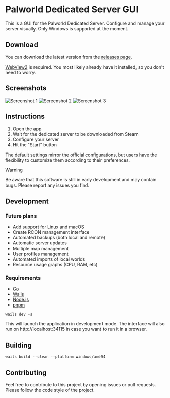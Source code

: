 # Palworld Dedicated Server GUI

This is a GUI for the Palworld Dedicated Server. Configure and manage your server visually. Only Windows is supported at the moment.

## Download

You can download the latest version from the [releases page](https://github.com/diogomartino/palworld-ds-gui/releases).

[WebView2](https://developer.microsoft.com/en-us/microsoft-edge/webview2/) is required. You most likely already have it installed, so you don't need to worry.

## Screenshots

![Screenshot 1](https://i.imgur.com/hWOEky8.png)
![Screenshot 2](https://i.imgur.com/gu0x0PS.png)
![Screenshot 3](https://i.imgur.com/3IboT0o.png)

## Instructions

1. Open the app
2. Wait for the dedicated server to be downloaded from Steam
3. Configure your server
4. Hit the "Start" button

The default settings mirror the official configurations, but users have the flexibility to customize them according to their preferences.

> [!WARNING]  
> Be aware that this software is still in early development and may contain bugs. Please report any issues you find.

## Development

### Future plans

- Add support for Linux and macOS
- Create RCON management interface
- Automated backups (both local and remote)
- Automatic server updates
- Multiple map management
- User profiles management
- Automated imports of local worlds
- Resource usage graphs (CPU, RAM, etc)

### Requirements

- [Go](https://go.dev/)
- [Wails](https://wails.io/)
- [Node.js](https://nodejs.org/)
- [pnpm](https://pnpm.io/)

```
wails dev -s
```

This will launch the application in development mode. The interface will also run on http://localhost:34115 in case you want to run it in a browser.

## Building

```
wails build --clean --platform windows/amd64
```

## Contributing

Feel free to contribute to this project by opening issues or pull requests. Please follow the code style of the project.

